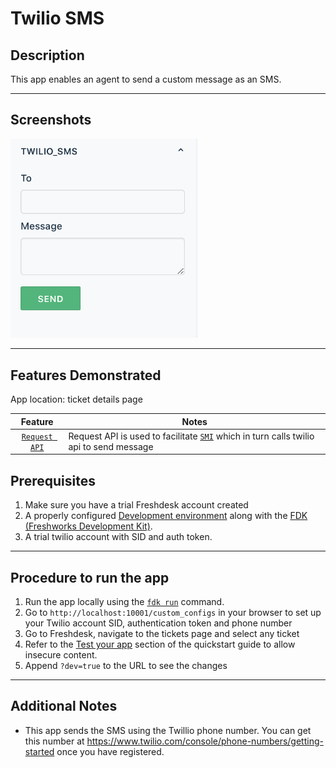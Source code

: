 # Twilio SMS

## Description

This app enables an agent to send a custom message as an SMS.

***

## Screenshots

<img src="./screenshots/App face.png" width="300">

***

## Features Demonstrated

App location: ticket details page

| Feature | Notes |
| :---: | --- |
| [`Request API`](https://developers.freshdesk.com/v2/docs/request-api/) |   Request API is used to facilitate [`SMI`](https://developers.freshdesk.com/v2/docs/server-method-invocation/) which in turn calls twilio api to send message|

## Prerequisites

1. Make sure you have a trial Freshdesk account created
2. A properly configured [Development environment](https://developers.freshdesk.com/v2/docs/quick-start/) along with the [FDK (Freshworks Development Kit)](https://developers.freshdesk.com/v2/docs/freshworks-cli/).
3. A trial twilio account with SID and auth token.

***

## Procedure to run the app

1. Run the app locally using the [`fdk run`](https://developers.freshdesk.com/v2/docs/freshworks-cli/#run) command.
2. Go to `http://localhost:10001/custom_configs` in your browser to set up your Twilio account SID, authentication token and phone number
3. Go to Freshdesk, navigate to the tickets page and select any ticket
4. Refer to the [Test your app](https://developers.freshdesk.com/v2/docs/quick-start/#test_your_app) section of the quickstart guide to allow insecure content.
5. Append `?dev=true` to the URL to see the changes

***

## Additional Notes

- This app sends the SMS using the Twillio phone number. You can get this number at https://www.twilio.com/console/phone-numbers/getting-started once you have registered.

